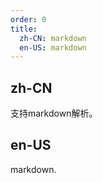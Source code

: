 ```yaml
---
order: 0
title:
  zh-CN: markdown
  en-US: markdown
---
```


## zh-CN

支持markdown解析。

## en-US

markdown.

